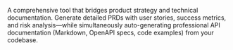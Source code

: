 A comprehensive tool that bridges product strategy and technical documentation. Generate detailed PRDs with user stories, success metrics, and risk analysis—while simultaneously auto-generating professional API documentation (Markdown, OpenAPI specs, code examples) from your codebase.
